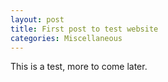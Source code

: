 ```yaml
---
layout: post
title: First post to test website
categories: Miscellaneous
---
```


This is a test, more to come later.
